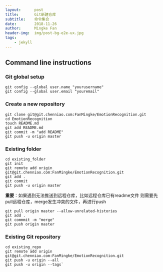 ```yaml
---
layout:      post
title:       Git新建仓库
subtitle:    命令集合
date:        2018-11-26
author:      Mingke Fan
header-img:  img/post-bg-e2e-ux.jpg
tags:
    - jekyll
---
```


## Command line instructions

### Git global setup

```git
git config --global user.name "yourusername"
git config --global user.email "youremail"
```

### Create a new repository

```git
git clone git@git.chenniao.com:FanMingke/EmotionRecognition.git 
cd EmotionRecognition
touch README.md
git add README.md
git commit -m "add README"
git push -u origin master
```

### Existing folder

```git
cd existing_folder
git init
git remote add origin git@git.chenniao.com:FanMingke/EmotionRecognition.git
git add .
git commit
git push -u origin master
```

**重要**：如果遇到无法推送到远程仓库，比如远程仓库已有readme文件
则需要先pull远程仓库，merge发生冲突的文件，再进行push

```git
git pull origin master --allow-unrelated-histories
git add .
git commmit -m "merge"
git push origin master
```

### Existing Git repository

```git
cd existing_repo
git remote add origin git@git.chenniao.com:FanMingke/EmotionRecognition.git 
git push -u origin --all
git push -u origin --tags`
```